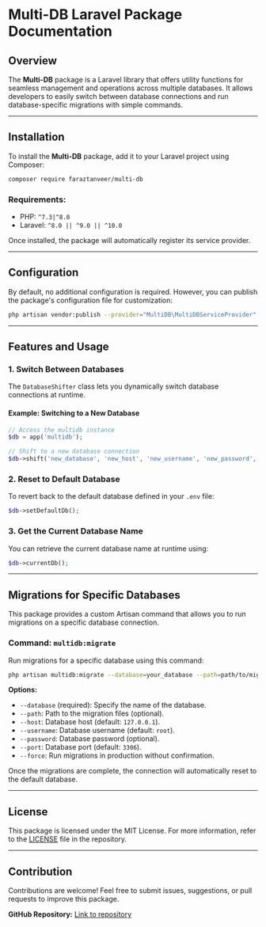 # Multi-DB Laravel Package Documentation

## Overview

The **Multi-DB** package is a Laravel library that offers utility functions for seamless management and operations across multiple databases. It allows developers to easily switch between database connections and run database-specific migrations with simple commands.

---

## Installation

To install the **Multi-DB** package, add it to your Laravel project using Composer:

```bash
composer require faraztanveer/multi-db
```

### Requirements:

- PHP: `^7.3|^8.0`
- Laravel: `^8.0 || ^9.0 || ^10.0`

Once installed, the package will automatically register its service provider.

---

## Configuration

By default, no additional configuration is required. However, you can publish the package's configuration file for customization:

```bash
php artisan vendor:publish --provider="MultiDB\MultiDBServiceProvider"
```

---

## Features and Usage

### 1. Switch Between Databases

The `DatabaseShifter` class lets you dynamically switch database connections at runtime.

#### Example: Switching to a New Database

```php
// Access the multidb instance
$db = app('multidb');

// Shift to a new database connection
$db->shift('new_database', 'new_host', 'new_username', 'new_password', 'new_port');
```

### 2. Reset to Default Database

To revert back to the default database defined in your `.env` file:

```php
$db->setDefaultDb();
```

### 3. Get the Current Database Name

You can retrieve the current database name at runtime using:

```php
$db->currentDb();
```

---

## Migrations for Specific Databases

This package provides a custom Artisan command that allows you to run migrations on a specific database connection.

### Command: `multidb:migrate`

Run migrations for a specific database using this command:

```bash
php artisan multidb:migrate --database=your_database --path=path/to/migrations --host=127.0.0.1 --username=root --password=your_password --port=3306
```

**Options:**

- `--database` (required): Specify the name of the database.
- `--path`: Path to the migration files (optional).
- `--host`: Database host (default: `127.0.0.1`).
- `--username`: Database username (default: `root`).
- `--password`: Database password (optional).
- `--port`: Database port (default: `3306`).
- `--force`: Run migrations in production without confirmation.

Once the migrations are complete, the connection will automatically reset to the default database.

---

## License

This package is licensed under the MIT License. For more information, refer to the [LICENSE](LICENSE) file in the repository.

---

## Contribution

Contributions are welcome! Feel free to submit issues, suggestions, or pull requests to improve this package.

**GitHub Repository:** [Link to repository](https://github.com/faraztanveer/db-shifter)

